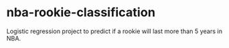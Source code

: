 # nba-rookie-classification
Logistic regression project to predict if a rookie will last more than 5 years in NBA.
